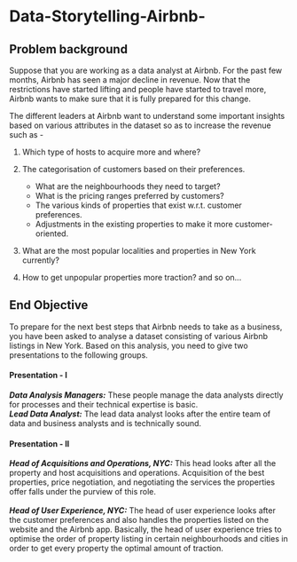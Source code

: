 # Data-Storytelling-Airbnb-

## Problem background
Suppose that you are working as a data analyst at Airbnb. For the past few months, Airbnb has seen a major decline in revenue. Now that the restrictions have started lifting and people have started to travel more, Airbnb wants to make sure that it is fully prepared for this change.

 

The different leaders at Airbnb want to understand some important insights based on various attributes in the dataset so as to increase the revenue such as -

1. Which type of hosts to acquire more and where?<br>
2. The categorisation of customers based on their preferences.<br>
   
   * What are the neighbourhoods they need to target?<br>
   * What is the pricing ranges preferred by customers?<br>
   * The various kinds of properties that exist w.r.t. customer preferences.<br>
   * Adjustments in the existing properties to make it more customer-oriented.<br>
   
3. What are the most popular localities and properties in New York currently?<br>
4. How to get unpopular properties more traction? and so on...<br>

## End Objective
To prepare for the next best steps that Airbnb needs to take as a business, you have been asked to analyse a dataset consisting of various Airbnb listings in New York. Based on this analysis, you need to give two presentations to the following groups.

#### Presentation - I
<b><em>Data Analysis Managers:</em></b> These people manage the data analysts directly for processes and their technical expertise is basic.<br>
<b><em>Lead Data Analyst:</em></b> The lead data analyst looks after the entire team of data and business analysts and is technically sound.<br>
#### Presentation - II
<b><em>Head of Acquisitions and Operations, NYC:</em></b> This head looks after all the property and host acquisitions and operations. Acquisition of the best properties, price negotiation, and negotiating the services the properties offer falls under the purview of this role.<br><br>
<b><em>Head of User Experience, NYC:</em></b> The head of user experience looks after the customer preferences and also handles the properties listed on the website and the Airbnb app. Basically, the head of user experience tries to optimise the order of property listing in certain neighbourhoods and cities in order to get every property the optimal amount of traction.
